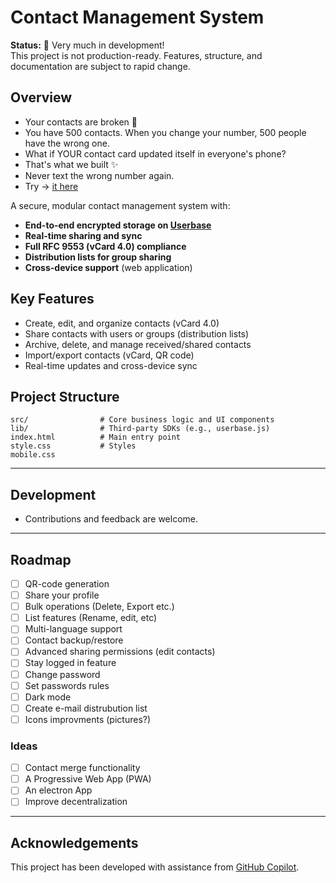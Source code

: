 # Contact Management System

**Status:** 🚧 Very much in development!  
This project is not production-ready. Features, structure, and documentation are subject to rapid change.

## Overview

- Your contacts are broken 🤯
- You have 500 contacts. When you change your number, 500 people have the wrong one.
- What if YOUR contact card updated itself in everyone's phone?
- That's what we built ✨
- Never text the wrong number again.
- Try  → [it here](https://e2econtacts.org)

A secure, modular contact management system with:
- **End-to-end encrypted storage on [Userbase](https://github.com/smallbets/userbase)**
- **Real-time sharing and sync**
- **Full RFC 9553 (vCard 4.0) compliance**
- **Distribution lists for group sharing**
- **Cross-device support** (web application)

## Key Features

- Create, edit, and organize contacts (vCard 4.0)
- Share contacts with users or groups (distribution lists)
- Archive, delete, and manage received/shared contacts
- Import/export contacts (vCard, QR code)
- Real-time updates and cross-device sync

## Project Structure

```
src/                # Core business logic and UI components
lib/                # Third-party SDKs (e.g., userbase.js)
index.html          # Main entry point
style.css           # Styles
mobile.css
```
---
## Development

- Contributions and feedback are welcome.

---
## Roadmap

- [ ] QR-code generation
- [ ] Share your profile
- [ ] Bulk operations (Delete, Export etc.)
- [ ] List features (Rename, edit, etc)
- [ ] Multi-language support
- [ ] Contact backup/restore
- [ ] Advanced sharing permissions (edit contacts)
- [ ] Stay logged in feature
- [ ] Change password
- [ ] Set passwords rules
- [ ] Dark mode
- [ ] Create e-mail distrubution list
- [ ] Icons improvments (pictures?)

### Ideas
- [ ] Contact merge functionality
- [ ] A Progressive Web App (PWA)
- [ ] An electron App
- [ ] Improve decentralization

---
## Acknowledgements

This project has been developed with assistance from [GitHub Copilot](https://github.com/features/copilot).
